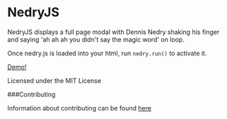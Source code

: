 # NedryJS

NedryJS displays a full page modal with Dennis Nedry shaking his finger and saying 'ah ah ah you didn't say the magic word' on loop.

Once nedry.js is loaded into your html, run `nedry.run()` to activate it.


[Demo!](http://theonetheonlydavidbrown.github.io/NedryJS/)

Licensed under the MIT License

###Contributing

Information about contributing can be found [here](https://github.com/TheOneTheOnlyDavidBrown/contributing_guidelines/blob/master/CONTRIBUTING.md)
